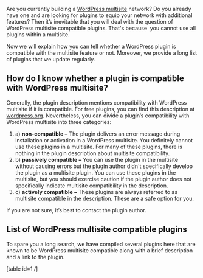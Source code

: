 Are you currently building a [WordPress multisite](https://multilingualpress.org/docs/how-to-install-wordpress-multisite/) network? Do you already have one and are looking for plugins to equip your network with additional features? Then it’s inevitable that you will deal with the question of WordPress multisite compatible plugins. That's because  you cannot use all plugins within a multisite.

Now we will explain how you can tell whether a WordPress plugin is compatible with the multisite feature or not. Moreover, we provide a long list of plugins that we update regularly.

## How do I know whether a plugin is compatible with WordPress multisite?

Generally, the plugin description mentions compatibility with WordPress multisite if it is compatible. For free plugins, you can find this description at [wordpress.org](https://wordpress.org/plugins/). Nevertheless, you can divide a plugin’s compatibility with WordPress multisite into three categories:

1. a) **non-compatible** **–** The plugin delivers an error message during installation or activation in a WordPress multisite. You definitely cannot use these plugins in a multisite. For many of these plugins, there is nothing in the plugin description about multisite compatibility.
2. b) **passively compatible** **–** You can use the plugin in the multisite without causing errors but the plugin author didn't specifically develop the plugin as a multisite plugin. You can use these plugins in the multisite, but you should exercise caution if the plugin author does not specifically indicate multisite compatibility in the description.
3. c) **actively compatible** **–** These plugins are always referred to as multisite compatible in the description. These are a safe option for you.

If you are not sure, it’s best to contact the plugin author.

## List of WordPress multisite compatible plugins

To spare you a long search, we have compiled several plugins here that are known to be WordPress multisite compatible along with a brief description and a link to the plugin.

[table id=1 /]